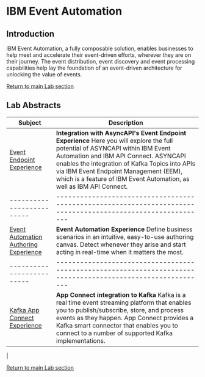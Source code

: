 # IBM Event Automation
## Introduction
IBM Event Automation, a fully composable solution, enables businesses to help meet and accelerate their event-driven efforts, wherever they are on their journey. The event distribution, event discovery and event processing capabilities help lay the foundation of an event-driven architecture for unlocking the value of events. 

[Return to main Lab section](../index.md#lab-section)


## Lab Abstracts

|  Subject                            | Description                                         
|-----------------------------|------------------------------------------------------------------------------------------------------------|
| [Event Endpoint Experience](Event_EndPoint/Readme.md)       | **Integration with AsyncAPI's Event Endpoint Experience**  Here you will explore the full potential of ASYNCAPI within IBM Event Automation and IBM API Connect. ASYNCAPI enables the integration of Kafka Topics into APIs via IBM Event Endpoint Management (EEM), which is a feature of IBM Event Automation, as well as IBM API Connect.
|-------------------------|------------------------------------------------------------------------------------------------------------|
| [Event Automation Authoring Experience](Event-Authoring/index.md)       | **Event Automation Experience**  Define business scenarios in an intuitive, easy-to-use authoring canvas. Detect whenever they arise and start acting in real-time when it matters the most.   
|-------------------------|------------------------------------------------------------------------------------------------------------|
| [Kafka App Connect Experience](Kafka-Experience/index.md)       | **App Connect integration to Kafka**  Kafka is a real time event streaming platform that enables you to publish/subscribe, store, and process events as they happen. App Connect provides a Kafka smart connector that enables you to connect to a number of supported Kafka implementations.
|

[Return to main Lab section](../index.md#lab-section)
